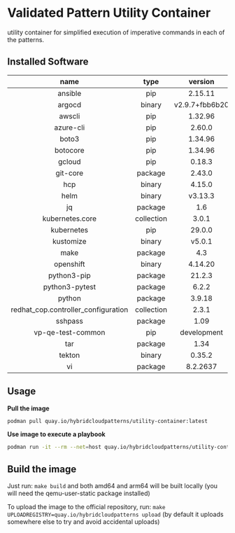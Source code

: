 # Validated Pattern Utility Container

utility container for simplified execution of imperative commands in each of the patterns.


## Installed Software

|               name                |  type    |   version    |
|:---------------------------------:|:--------:|:------------:|
|ansible                            |pip       |2.15.11       |
|argocd                             |binary    |v2.9.7+fbb6b20|
|awscli                             |pip       |1.32.96       |
|azure-cli                          |pip       |2.60.0        |
|boto3                              |pip       |1.34.96       |
|botocore                           |pip       |1.34.96       |
|gcloud                             |pip       |0.18.3        |
|git-core                           |package   |2.43.0        |
|hcp                                |binary    |4.15.0        |
|helm                               |binary    |v3.13.3       |
|jq                                 |package   |1.6           |
|kubernetes.core                    |collection|3.0.1         |
|kubernetes                         |pip       |29.0.0        |
|kustomize                          |binary    |v5.0.1        |
|make                               |package   |4.3           |
|openshift                          |binary    |4.14.20       |
|python3-pip                        |package   |21.2.3        |
|python3-pytest                     |package   |6.2.2         |
|python                             |package   |3.9.18        |
|redhat_cop.controller_configuration|collection|2.3.1         |
|sshpass                            |package   |1.09          |
|vp-qe-test-common                  |pip       |development   |
|tar                                |package   |1.34          |
|tekton                             |binary    |0.35.2        |
|vi                                 |package   |8.2.2637      |

## Usage
**Pull the image**
```bash
podman pull quay.io/hybridcloudpatterns/utility-container:latest
```

**Use image to execute a playbook**
```bash
podman run -it --rm --net=host quay.io/hybridcloudpatterns/utility-container:latest ansible-playbook <playbook>.yml
```

## Build the image
Just run: `make build` and both amd64 and arm64 will be built locally (you will need the qemu-user-static package installed)

To upload the image to the official repository, run: `make UPLOADREGISTRY=quay.io/hybridcloudpatterns upload` (by default it uploads somewhere else
to try and avoid accidental uploads)

